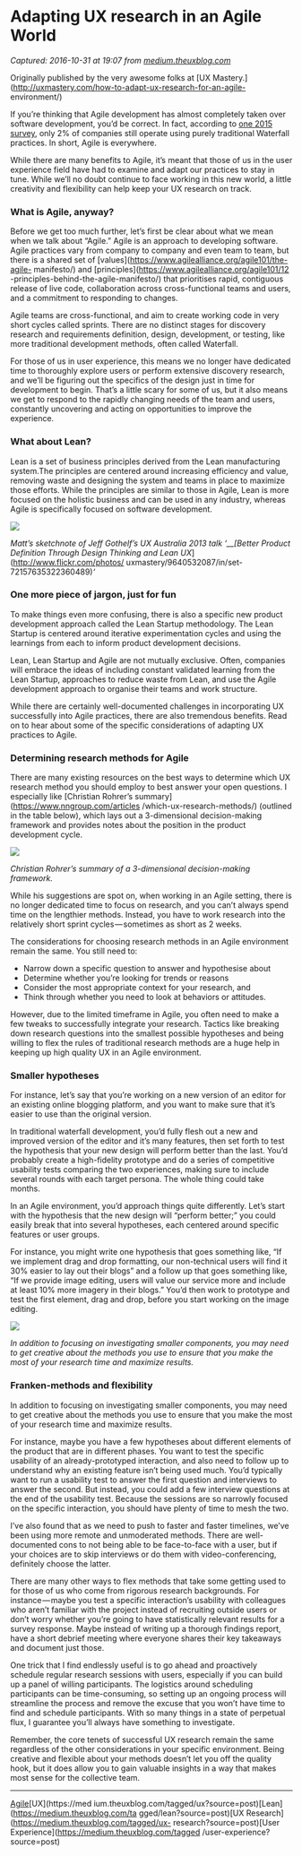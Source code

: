 # Adapting UX research in an Agile World

_Captured: 2016-10-31 at 19:07 from [medium.theuxblog.com](https://medium.theuxblog.com/adapting-ux-research-in-an-agile-world-68ce42b0605f#.m6mmt8q0w)_

Originally published by the very awesome folks at [UX
Mastery.](http://uxmastery.com/how-to-adapt-ux-research-for-an-agile-
environment/)

If you’re thinking that Agile development has almost completely taken over
software development, you’d be correct. In fact, according to [one 2015
survey](http://techbeacon.com/survey-agile-new-norm), only 2% of companies
still operate using purely traditional Waterfall practices. In short, Agile is
everywhere.

While there are many benefits to Agile, it’s meant that those of us in the
user experience field have had to examine and adapt our practices to stay in
tune. While we’ll no doubt continue to face working in this new world, a
little creativity and flexibility can help keep your UX research on track.

### What is Agile, anyway?

Before we get too much further, let’s first be clear about what we mean when
we talk about “Agile.” Agile is an approach to developing software. Agile
practices vary from company to company and even team to team, but there is a
shared set of [values](https://www.agilealliance.org/agile101/the-agile-
manifesto/) and [principles](https://www.agilealliance.org/agile101/12
-principles-behind-the-agile-manifesto/) that prioritises rapid, contiguous
release of live code, collaboration across cross-functional teams and users,
and a commitment to responding to changes.

Agile teams are cross-functional, and aim to create working code in very short
cycles called sprints. There are no distinct stages for discovery research and
requirements definition, design, development, or testing, like more
traditional development methods, often called Waterfall.

For those of us in user experience, this means we no longer have dedicated
time to thoroughly explore users or perform extensive discovery research, and
we’ll be figuring out the specifics of the design just in time for development
to begin. That’s a little scary for some of us, but it also means we get to
respond to the rapidly changing needs of the team and users, constantly
uncovering and acting on opportunities to improve the experience.

### What about Lean?

Lean is a set of business principles derived from the Lean manufacturing
system.The principles are centered around increasing efficiency and value,
removing waste and designing the system and teams in place to maximize those
efforts. While the principles are similar to those in Agile, Lean is more
focused on the holistic business and can be used in any industry, whereas
Agile is specifically focused on software development.

![](https://cdn-images-1.medium.com/max/800/0*usmU87jWHb7RN04u.jpg)

_Matt’s sketchnote of Jeff Gothelf’s UX Australia 2013 talk ‘__[Better Product
Definition Through Design Thinking and Lean UX_](http://www.flickr.com/photos/
uxmastery/9640532087/in/set-72157635322360489)_‘_

### One more piece of jargon, just for fun

To make things even more confusing, there is also a specific new product
development approach called the Lean Startup methodology. The Lean Startup is
centered around iterative experimentation cycles and using the learnings from
each to inform product development decisions.

Lean, Lean Startup and Agile are not mutually exclusive. Often, companies will
embrace the ideas of including constant validated learning from the Lean
Startup, approaches to reduce waste from Lean, and use the Agile development
approach to organise their teams and work structure.

While there are certainly well-documented challenges in incorporating UX
successfully into Agile practices, there are also tremendous benefits. Read on
to hear about some of the specific considerations of adapting UX practices to
Agile.

### Determining research methods for Agile

There are many existing resources on the best ways to determine which UX
research method you should employ to best answer your open questions. I
especially like [Christian Rohrer’s summary](https://www.nngroup.com/articles
/which-ux-research-methods/) (outlined in the table below), which lays out a
3-dimensional decision-making framework and provides notes about the position
in the product development cycle.

![](https://cdn-images-1.medium.com/max/800/1*KoZkiw5ZReKadueNbzkQOQ.png)

_Christian Rohrer’s summary of a 3-dimensional decision-making framework._

While his suggestions are spot on, when working in an Agile setting, there is
no longer dedicated time to focus on research, and you can’t always spend time
on the lengthier methods. Instead, you have to work research into the
relatively short sprint cycles — sometimes as short as 2 weeks.

The considerations for choosing research methods in an Agile environment
remain the same. You still need to:

  * Narrow down a specific question to answer and hypothesise about
  * Determine whether you’re looking for trends or reasons
  * Consider the most appropriate context for your research, and
  * Think through whether you need to look at behaviors or attitudes.

However, due to the limited timeframe in Agile, you often need to make a few
tweaks to successfully integrate your research. Tactics like breaking down
research questions into the smallest possible hypotheses and being willing to
flex the rules of traditional research methods are a huge help in keeping up
high quality UX in an Agile environment.

### Smaller hypotheses

For instance, let’s say that you’re working on a new version of an editor for
an existing online blogging platform, and you want to make sure that it’s
easier to use than the original version.

In traditional waterfall development, you’d fully flesh out a new and improved
version of the editor and it’s many features, then set forth to test the
hypothesis that your new design will perform better than the last. You’d
probably create a high-fidelity prototype and do a series of competitive
usability tests comparing the two experiences, making sure to include several
rounds with each target persona. The whole thing could take months.

In an Agile environment, you’d approach things quite differently. Let’s start
with the hypothesis that the new design will “perform better;” you could
easily break that into several hypotheses, each centered around specific
features or user groups.

For instance, you might write one hypothesis that goes something like, “If we
implement drag and drop formatting, our non-technical users will find it 30%
easier to lay out their blogs” and a follow up that goes something like, “If
we provide image editing, users will value our service more and include at
least 10% more imagery in their blogs.” You’d then work to prototype and test
the first element, drag and drop, before you start working on the image
editing.

![](https://cdn-images-1.medium.com/max/800/0*zPz5n0isgbLFroQj.jpg)

_In addition to focusing on investigating smaller components, you may need to
get creative about the methods you use to ensure that you make the most of
your research time and maximize results._

### Franken-methods and flexibility

In addition to focusing on investigating smaller components, you may need to
get creative about the methods you use to ensure that you make the most of
your research time and maximize results.

For instance, maybe you have a few hypotheses about different elements of the
product that are in different phases. You want to test the specific usability
of an already-prototyped interaction, and also need to follow up to understand
why an existing feature isn’t being used much. You’d typically want to run a
usability test to answer the first question and interviews to answer the
second. But instead, you could add a few interview questions at the end of the
usability test. Because the sessions are so narrowly focused on the specific
interaction, you should have plenty of time to mesh the two.

I’ve also found that as we need to push to faster and faster timelines, we’ve
been using more remote and unmoderated methods. There are well-documented cons
to not being able to be face-to-face with a user, but if your choices are to
skip interviews or do them with video-conferencing, definitely choose the
latter.

There are many other ways to flex methods that take some getting used to for
those of us who come from rigorous research backgrounds. For instance — maybe
you test a specific interaction’s usability with colleagues who aren’t
familiar with the project instead of recruiting outside users or don’t worry
whether you’re going to have statistically relevant results for a survey
response. Maybe instead of writing up a thorough findings report, have a short
debrief meeting where everyone shares their key takeaways and document just
those.

One trick that I find endlessly useful is to go ahead and proactively schedule
regular research sessions with users, especially if you can build up a panel
of willing participants. The logistics around scheduling participants can be
time-consuming, so setting up an ongoing process will streamline the process
and remove the excuse that you won’t have time to find and schedule
participants. With so many things in a state of perpetual flux, I guarantee
you’ll always have something to investigate.

Remember, the core tenets of successful UX research remain the same regardless
of the other considerations in your specific environment. Being creative and
flexible about your methods doesn’t let you off the quality hook, but it does
allow you to gain valuable insights in a way that makes most sense for the
collective team.

* * *

[Agile](https://medium.theuxblog.com/tagged/agile?source=post)[UX](https://med
ium.theuxblog.com/tagged/ux?source=post)[Lean](https://medium.theuxblog.com/ta
gged/lean?source=post)[UX Research](https://medium.theuxblog.com/tagged/ux-
research?source=post)[User Experience](https://medium.theuxblog.com/tagged
/user-experience?source=post)


